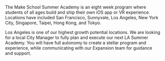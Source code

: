 The Make School Summer Academy is an eight week program where students of all ages build and ship their own iOS app or VR experience. Locations have included San Francisco, Sunnyvale, Los Angeles, New York City, Singapore, Taipei, Hong Kong, and Tokyo. 

Los Angeles is one of our highest growth potential locations. We are looking for a local City Manager to fully plan and execute our next LA Summer Academy. You will have full autonomy to create a stellar program and experience, while communicating with our Expansion team for guidance and support.